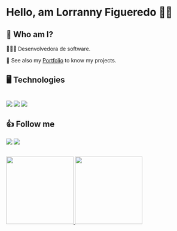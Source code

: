 # Hello, am Lorranny Figueredo 👋🏽

 ## 👩 Who am I? 

👩🏾‍🏫 Desenvolvedora de software.</br> 

📓 See also my <a href="" target="_blank" >Portfolio</a> to know my projects.
 

## 🖥️ Technologies

<div style="display: inline_block"><br>
  <img src="https://img.shields.io/badge/HTML5-E34F26?style=for-the-badge&logo=html5&logoColor=white">
  <img src="https://img.shields.io/badge/CSS3-1572B6?style=for-the-badge&logo=css3&logoColor=white">
  <img src="https://img.shields.io/badge/JavaScript-F7DF1E?style=for-the-badge&logo=javascript&logoColor=black" target="_blank">
</div>

 
 ## 👍 Follow me
 
<div> 
  <a href = "mailto:lorrannyfigueredo@gmail.com"><img src="https://img.shields.io/badge/-Gmail-%23333?style=for-the-badge&logo=gmail&logoColor=white" target="_blank"></a>
  <a href="https://www.linkedin.com/in/lorrannyfigueredo/" target="_blank" ><img src="https://img.shields.io/badge/-LinkedIn-%230077B5?style=for-the-badge&logo=linkedin&logoColor=white"></a> 
</div>


##
<div>
  <a href="https://github.com/LooFig">
  <img height="180em" src="https://github-readme-stats.vercel.app/api?username=LooFig&show_icons=true&theme=dracula&include_all_commits=true&count_private=true"/>
  <img height="180em" src="https://github-readme-stats.vercel.app/api/top-langs/?username=LooFig&layout=compact&langs_count=16&theme=dracula"/>
</div>
